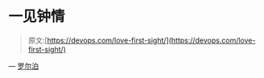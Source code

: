 # 一见钟情

> 原文:[https://devops.com/love-first-sight/](https://devops.com/love-first-sight/)

— [罗尔泊](https://devops.com/author/breselman/)